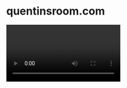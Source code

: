 # quentinsroom.com
<video autoplay loop id = "quentinsroom">
  <source src="quentinsroom.mp4 >
</video>
